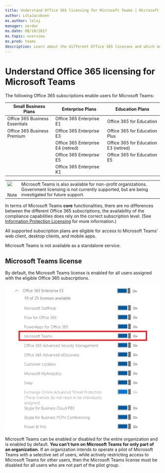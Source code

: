 ```yaml
---
title: Understand Office 365 licensing for Microsoft Teams | Microsoft Support
author: LolaJacobsen
ms.author: lolaj
manager: serdar
ms.date: 08/10/2017
ms.topic: overview
ms.prod: teams
description: Learn about the different Office 365 licenses and which ones enable users for Microsoft Teams and how to enable or disable it.
---
```


Understand Office 365 licensing for Microsoft Teams
=============================

The following Office 365 subscriptions enable users for Microsoft Teams:

|Small Business Plans  |Enterprise Plans  |Education Plans  |
|---------|---------|---------|
|Office 365 Business Essentials     |Office 365 Enterprise E1         |Office 365 for Education         |
|Office 365 Business Premium     |Office 365 Enterprise E3         |Office 365 for Education Plus         |
|     |Office 365 Enterprise E4 (retired)         |Office 365 for Education E3 (retired)         |
|     |Office 365 Enterprise E5         |Office 365 for Education E5   
      |Office 365 Enterprise K1 |  |


|||
|---------|---------|
|![](media/Understand_Office_365_Licensing__for_Microsoft_Teams_image1.emf)<br></br>Note     |Microsoft Teams is also available for non-profit organizations. Government licensing is not currently supported, but are being investigated for future support.         |
        


In terms of Microsoft Teams **core** functionalities, there are no differences between the different Office 365 subscriptions, the availability of the compliance capabilities does rely on the correct subscription level. (See [Information Protection Licensing](https://support.office.com/en-us/article/Plan-for-Office-365-security-and-information-protection-capabilities-3d4ac4a1-3920-4ff9-918f-011f3ce60408) for more information.)

All supported subscription plans are eligible for access to Microsoft Teams’ web client, desktop clients, and mobile apps.

Microsoft Teams is not available as a standalone service.

Microsoft Teams license
---------------------

By default, the Microsoft Teams license is enabled for all users assigned with the eligible Office 365 subscriptions.

![](media/Understand_Office_365_Licensing__for_Microsoft_Teams_image2.png)

Microsoft Teams can be enabled or disabled for the entire organization and is enabled by default. **You can't turn on Microsoft Teams for only part of an organization.** If an organization intends to operate a pilot of Microsoft Teams with a selective set of users, while actively restricting access to Microsoft Teams for other users, then the Microsoft Teams license must be disabled for all users who are not part of the pilot group.
